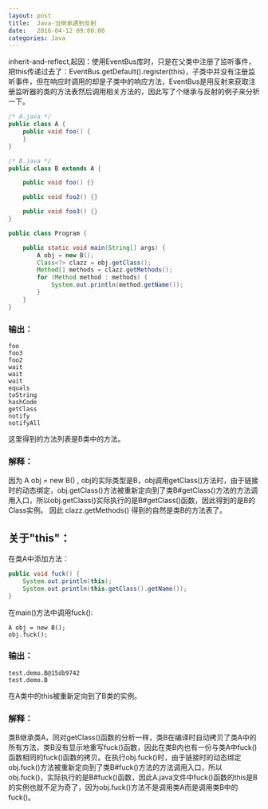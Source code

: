 ```yaml
---
layout: post
title:  Java-当继承遇到反射
date:   2016-04-12 09:00:00
categories: Java
---
```

inherit-and-reflect,起因：使用EventBus库时，只是在父类中注册了监听事件，把this传递过去了：EventBus.getDefault().register(this)，子类中并没有注册监听事件，但在响应时调用的却是子类中的响应方法，EventBus是用反射来获取注册监听器的类的方法表然后调用相关方法的，因此写了个继承与反射的例子来分析一下。
<!-- more -->

```java
/* A.java */
public class A {
	public void foo() {
	}
}
```

```java
/* B.java */
public class B extends A {

	public void foo() {}

	public void foo2() {}

	public void foo3() {}
}
```

```java
public class Program {

	public static void main(String[] args) {
		A obj = new B();
		Class<?> clazz = obj.getClass();
		Method[] methods = clazz.getMethods();
		for (Method method : methods) {
			System.out.println(method.getName());
		}
	}
}
```

### 输出：

```
foo
foo3
foo2
wait
wait
wait
equals
toString
hashCode
getClass
notify
notifyAll
```

这里得到的方法列表是B类中的方法。

### 解释：

因为 A obj = new B() , obj的实际类型是B，obj调用getClass()方法时，由于链接时的动态绑定，obj.getClass()方法被重新定向到了类B#getClass()方法的方法调用入口，所以obj.getClass()实际执行的是B#getClass()函数，因此得到的是B的Class实例。
因此 clazz.getMethods() 得到的自然是类B的方法表了。

## 关于"this"：

在类A中添加方法：

```java
public void fuck() {
	System.out.println(this);
	System.out.println(this.getClass().getName());
}
```

在main()方法中调用fuck():

```
A obj = new B();
obj.fuck();
```

### 输出：

```
test.demo.B@15db9742
test.demo.B
```

在A类中的this被重新定向到了B类的实例。

### 解释：

类B继承类A，同对getClass()函数的分析一样，类B在编译时自动拷贝了类A中的所有方法，类B没有显示地重写fuck()函数，因此在类B内也有一份与类A中fuck()函数相同的fuck()函数的拷贝。在执行obj.fuck()时，由于链接时的动态绑定obj.fuck()方法被重新定向到了类B#fuck()方法的方法调用入口，所以obj.fuck()，实际执行的是B#fuck()函数，因此A.java文件中fuck()函数的this是B的实例也就不足为奇了，因为obj.fuck()方法不是调用类A而是调用类B中的fuck()。
